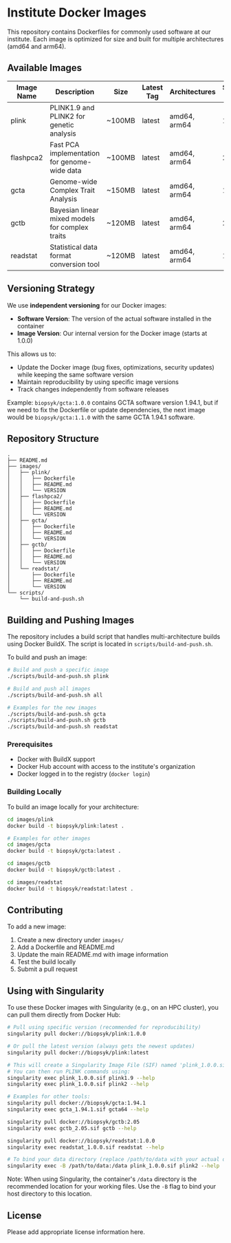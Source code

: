 # Institute Docker Images

This repository contains Dockerfiles for commonly used software at our institute. Each image is optimized for size and built for multiple architectures (amd64 and arm64).

## Available Images

| Image Name | Description | Size | Latest Tag | Architectures | Software Version | Image Version |
|------------|-------------|------|------------|---------------|------------------|---------------|
| plink | PLINK1.9 and PLINK2 for genetic analysis | ~100MB | latest | amd64, arm64 | 1.9 & 2.0 | - |
| flashpca2 | Fast PCA implementation for genome-wide data | ~100MB | latest | amd64, arm64 | 2.1 | - |
| gcta | Genome-wide Complex Trait Analysis | ~150MB | latest | amd64, arm64 | 1.94.1 | 1.0.0 |
| gctb | Bayesian linear mixed models for complex traits | ~120MB | latest | amd64, arm64 | 2.05 | 1.0.0 |
| readstat | Statistical data format conversion tool | ~120MB | latest | amd64, arm64 | 1.1.9 | 1.0.0 |

## Versioning Strategy

We use **independent versioning** for our Docker images:
- **Software Version**: The version of the actual software installed in the container
- **Image Version**: Our internal version for the Docker image (starts at 1.0.0)

This allows us to:
- Update the Docker image (bug fixes, optimizations, security updates) while keeping the same software version
- Maintain reproducibility by using specific image versions
- Track changes independently from software releases

Example: `biopsyk/gcta:1.0.0` contains GCTA software version 1.94.1, but if we need to fix the Dockerfile or update dependencies, the next image would be `biopsyk/gcta:1.1.0` with the same GCTA 1.94.1 software.

## Repository Structure

```
.
├── README.md
├── images/
│   ├── plink/
│   │   ├── Dockerfile
│   │   ├── README.md
│   │   └── VERSION
│   ├── flashpca2/
│   │   ├── Dockerfile
│   │   ├── README.md
│   │   └── VERSION
│   ├── gcta/
│   │   ├── Dockerfile
│   │   ├── README.md
│   │   └── VERSION
│   ├── gctb/
│   │   ├── Dockerfile
│   │   ├── README.md
│   │   └── VERSION
│   └── readstat/
│       ├── Dockerfile
│       ├── README.md
│       └── VERSION
└── scripts/
    └── build-and-push.sh
```

## Building and Pushing Images

The repository includes a build script that handles multi-architecture builds using Docker BuildX. The script is located in `scripts/build-and-push.sh`.

To build and push an image:

```bash
# Build and push a specific image
./scripts/build-and-push.sh plink

# Build and push all images
./scripts/build-and-push.sh all

# Examples for the new images
./scripts/build-and-push.sh gcta
./scripts/build-and-push.sh gctb
./scripts/build-and-push.sh readstat
```

### Prerequisites

- Docker with BuildX support
- Docker Hub account with access to the institute's organization
- Docker logged in to the registry (`docker login`)

### Building Locally

To build an image locally for your architecture:

```bash
cd images/plink
docker build -t biopsyk/plink:latest .

# Examples for other images
cd images/gcta
docker build -t biopsyk/gcta:latest .

cd images/gctb  
docker build -t biopsyk/gctb:latest .

cd images/readstat
docker build -t biopsyk/readstat:latest .
```

## Contributing

To add a new image:

1. Create a new directory under `images/`
2. Add a Dockerfile and README.md
3. Update the main README.md with image information
4. Test the build locally
5. Submit a pull request

## Using with Singularity

To use these Docker images with Singularity (e.g., on an HPC cluster), you can pull them directly from Docker Hub:

```bash
# Pull using specific version (recommended for reproducibility)
singularity pull docker://biopsyk/plink:1.0.0

# Or pull the latest version (always gets the newest updates)
singularity pull docker://biopsyk/plink:latest

# This will create a Singularity Image File (SIF) named 'plink_1.0.0.sif' or 'plink_latest.sif'
# You can then run PLINK commands using:
singularity exec plink_1.0.0.sif plink1.9 --help
singularity exec plink_1.0.0.sif plink2 --help

# Examples for other tools:
singularity pull docker://biopsyk/gcta:1.94.1
singularity exec gcta_1.94.1.sif gcta64 --help

singularity pull docker://biopsyk/gctb:2.05
singularity exec gctb_2.05.sif gctb --help

singularity pull docker://biopsyk/readstat:1.0.0
singularity exec readstat_1.0.0.sif readstat --help

# To bind your data directory (replace /path/to/data with your actual data path):
singularity exec -B /path/to/data:/data plink_1.0.0.sif plink2 --help
```

Note: When using Singularity, the container's `/data` directory is the recommended location for your working files. Use the `-B` flag to bind your host directory to this location.

## License

Please add appropriate license information here.
